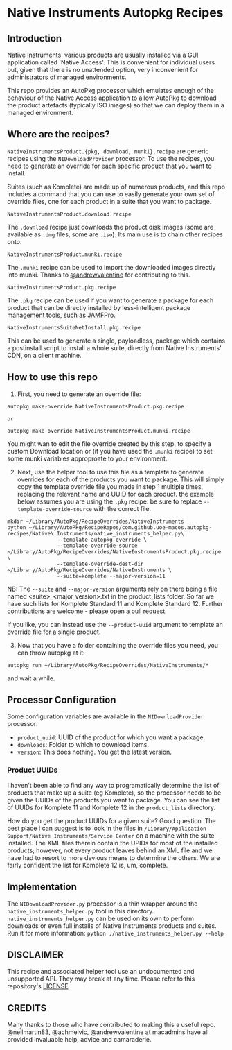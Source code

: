 # Native Instruments Autopkg Recipes

## Introduction
Native Instruments' various products are usually installed via a GUI application called 'Native Access'. This is convenient for individual users but, given that there is no unattended option, very inconvenient for administrators of managed environments.

This repo provides an AutoPkg processor which emulates enough of the behaviour of the Native Access application to allow AutoPkg to download the product artefacts (typically ISO images) so that we can deploy them in a managed environment. 

## Where are the recipes?
`NativeInstrumentsProduct.{pkg, download, munki}.recipe` are generic recipes using the `NIDownloadProvider` processor. To use the recipes, you need to generate an override for each specific product that you want to install.

Suites (such as Komplete) are made up of numerous products, and this repo includes a command that you can use to easily generate your own set of override files, one for each product in a suite that you want to package.

`NativeInstrumentsProduct.download.recipe`

The `.download` recipe just downloads the product disk images (some are available as `.dmg` files, some are `.iso`). Its main use is to chain other recipes onto.

`NativeInstrumentsProduct.munki.recipe`

The `.munki` recipe can be used to import the downloaded images directly into munki. Thanks to <a href="https://github.com/andrewvalentine" target="_blank">@andrewvalentine</a> for contributing to this.

`NativeInstrumentsProduct.pkg.recipe`

The `.pkg` recipe can be used if you want to generate a package for each product that can be directly installed by less-intelligent package management tools, such as JAMFPro. 

`NativeInstrumentsSuiteNetInstall.pkg.recipe`

This can be used to generate a single, payloadless, package which contains a postinstall script to install a whole suite, directly from Native Instruments' CDN, on a client machine.

## How to use this repo

1. First, you need to generate an override file: 
```
autopkg make-override NativeInstrumentsProduct.pkg.recipe

or 

autopkg make-override NativeInstrumentsProduct.munki.recipe
```
You might wan to edit the file override created by this step, to specify a custom Download location or (if you have used the `.munki` recipe) to set some munki variables approproate to your environment. 

2. Next, use the helper tool to use this file as a template to generate overrides for each of the products you want to package. This will simply copy the template override file you made in step 1 multiple times, replacing the relevant name and UUID for each product. the example below assumes you are using the `.pkg` recipe: be sure to replace `--template-override-source` with the correct file.
```
mkdir ~/Library/AutoPkg/RecipeOverrides/NativeInstruments
python ~/Library/AutoPkg/RecipeRepos/com.github.uoe-macos.autopkg-recipes/Native\ Instruments/native_instruments_helper.py\
                --template-autopkg-override \
                --template-override-source ~/Library/AutoPkg/RecipeOverrides/NativeInstrumentsProduct.pkg.recipe \
                --template-override-dest-dir ~/Library/AutoPkg/RecipeOverrides/NativeInstruments \
                --suite=komplete --major-version=11
```
NB: The `--suite` and `--major-version` arguments rely on there being a file named \<suite\>\_\<major_version\>.txt in the product_lists folder. So far we have such lists for Komplete Standard 11 and Komplete Standard 12. Further contributions are welcome - please open a pull request.

If you like, you can instead use the `--product-uuid` argument to template an override file for a single product.

3. Now that you have a folder containing the override files you need, you can throw autopkg at it: 
```
autopkg run ~/Library/AutoPkg/RecipeOverrides/NativeInstruments/*
```
and wait a while.

## Processor Configuration
Some configuration variables are available in the `NIDownloadProvider` processor:

* `product_uuid`: UUID of the product for which you want a package. 
* `downloads`: Folder to which to download items.
* `version`: This does nothing. You get the latest version. 

### Product UUIDs
I haven't been able to find any way to programatically determine the list of products that make up a suite (eg Komplete), so the processor needs to be given the UUIDs of the products you want to package. You can see the list of UUIDs for Komplete 11 and Komplete 12 in the `product_lists` directory. 

How do you get the product UUIDs for a given suite? Good question. The best place I can suggest is to look in the files in `/Library/Application Support/Native Instruments/Service Center` on a machine with the suite installed. The XML files therein contain the UPIDs for most of the installed products; however, not every product leaves behind an XML file and we have had to resort to more devious means to determine the others. We are fairly confident the list for Komplete 12 is, um, complete.

## Implementation
The `NIDownloadProvider.py` processor is a thin wrapper around the `native_instruments_helper.py` tool in this directory. `native_instruments_helper.py` can be used on its own to perform downloads or even full installs of Native Instruments products and suites. Run it for more information: `python ./native_instruments_helper.py --help`

## DISCLAIMER
This recipe and associated helper tool use an undocumented and unsupported API. They may break at any time. Please refer to this repository's [LICENSE](https://github.com/UoE-macOS/autopkg-recipes/blob/master/LICENSE)

## CREDITS
Many thanks to those who have contributed to making this a useful repo. @neilmartin83, @achmelvic, @andrewvalentine at macadmins have all provided invaluable help, advice and camaraderie.
